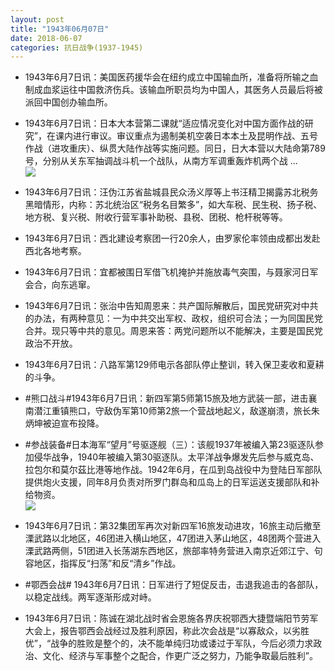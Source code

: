 ```yaml
---
layout: post
title: "1943年06月07日"
date: 2018-06-07
categories: 抗日战争(1937-1945)
---
```


<meta name="referrer" content="no-referrer" />

- 1943年6月7日讯：美国医药援华会在纽约成立中国输血所，准备将所输之血制成血浆运往中国救济伤兵。该输血所职员均为中国人，其医务人员最后将被派回中国创办输血所。 

- 1943年6月7日讯：日本大本营第二课就“适应情况变化对中国方面作战的研究”，在课内进行审议。审议重点为遏制美机空袭日本本土及昆明作战、五号作战（进攻重庆）、纵贯大陆作战等实施问题。同日，日大本营以大陆命第789号，分别从关东军抽调战斗机一个战队，从南方军调重轰炸机两个战 ... <br/><img src="https://wx1.sinaimg.cn/large/aca367d8ly1fs2wybvdhnj20c809zq30.jpg" />

- 1943年6月7日讯：汪伪江苏省盐城县民众汤义厚等上书汪精卫揭露苏北税务黑暗情形，内称：苏北统治区“税务名目繁多”，如大车税、民生税、扬子税、地方税、复兴税、附收行营军事补助税、县税、团税、枪杆税等等。 

- 1943年6月7日讯：西北建设考察团一行20余人，由罗家伦率领由成都出发赴西北各地考察。 

- 1943年6月7日讯：宜都被围日军借飞机掩护并施放毒气突围，与聂家河日军会合，向东逃窜。 

- 1943年6月7日讯：张治中告知周恩来：共产国际解散后，国民党研究对中共的办法，有两种意见：一为中共交出军权、政权，组织可合法；一为同国民党合并。现只等中共的意见。周恩来答：两党问题所以不能解决，主要是国民党政治不开放。 

- 1943年6月7日讯：八路军第129师电示各部队停止整训，转入保卫麦收和夏耕的斗争。 

- #熊口战斗#1943年6月7日讯：新四军第5师第15旅及地方武装一部，进击襄南潜江重镇熊口，守敌伪军第10师第2旅一个营战地起义，敌遂崩溃，旅长朱炳坤被迫宣布投降。 

- #参战装备#日本海军“望月”号驱逐舰（三）：该舰1937年被编入第23驱逐队参加侵华战争，1940年被编入第30驱逐队。太平洋战争爆发先后参与威克岛、拉包尔和莫尔茲比港等地作战。1942年6月，在瓜到岛战役中为登陆日军部队提供炮火支援，同年8月负责对所罗门群岛和瓜岛上的日军运送支援部队和补给物资。 <br/><img src="https://wx1.sinaimg.cn/large/aca367d8ly1fs2dvouisij21hc0r278o.jpg" />

- 1943年6月7日讯：第32集团军再次对新四军16旅发动进攻，16旅主动后撤至溧武路以北地区，46团进入横山地区，47团进入茅山地区，48团两个营进入溧武路两侧，51团进入长荡湖东西地区，旅部率特务营进入南京近郊江宁、句容地区，指挥反“扫荡”和反“清乡”作战。 

- #鄂西会战# 1943年6月7日讯：日军进行了短促反击，击退我追击的各部队，以稳定战线。两军逐渐形成对峙。 

- 1943年6月7日讯：陈诚在湖北战时省会恩施各界庆祝鄂西大捷暨端阳节劳军大会上，报告鄂西会战经过及胜利原因，称此次会战是“以寡敌众，以劣胜优”，“战争的胜败是整个的，决不能单纯归功或诿过于军队，今后必须力求政治、文化、经济与军事整个之配合，作更广泛之努力，乃能争取最后胜利”。 

